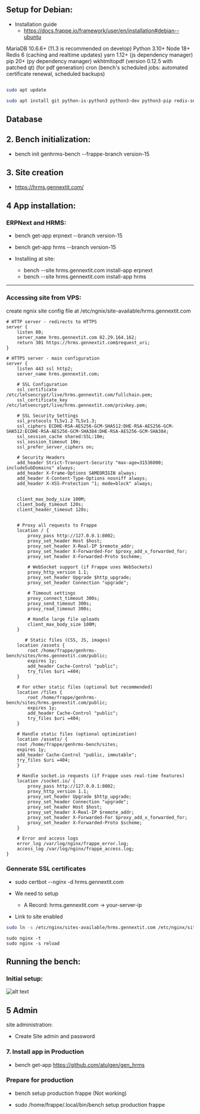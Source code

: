 ## Setup for Debian: 


- Installation guide
    - https://docs.frappe.io/framework/user/en/installation#debian--ubuntu


MariaDB 10.6.6+                               (11.3 is recommended on develop)
Python 3.10+
Node 18+
Redis 6                                       (caching and realtime updates)
yarn 1.12+                                    (js dependency manager)
pip 20+                                       (py dependency manager)
wkhtmltopdf (version 0.12.5 with patched qt)  (for pdf generation)
cron                                          (bench's scheduled jobs: automated certificate renewal, scheduled backups)


```bash

sudo apt update

sudo apt install git python-is-python3 python3-dev python3-pip redis-server libmariadb-dev mariadb-server mariadb-client pkg-config

```

## Database


## 2. Bench initialization:

- bench init genhrms-bench --frappe-branch version-15

## 3. Site creation

- https://hrms.gennextit.com/


## 4 App installation:


### ERPNext and HRMS:

- bench get-app erpnext --branch version-15


- bench get-app hrms --branch version-15


- Installing at site: 

    - bench --site hrms.gennextit.com install-app erpnext
    - bench --site hrms.gennextit.com install-app hrms


---


### Accessing site from VPS:


create ngnix site config file at /etc/ngnix/site-available/hrms.gennextit.com

```
# HTTP server - redirects to HTTPS
server {
    listen 80;
    server_name hrms.gennextit.com 82.29.164.162;
    return 301 https://hrms.gennextit.com$request_uri;
}

# HTTPS server - main configuration
server {
    listen 443 ssl http2;
    server_name hrms.gennextit.com;
    
    # SSL Configuration
    ssl_certificate /etc/letsencrypt/live/hrms.gennextit.com/fullchain.pem;
    ssl_certificate_key /etc/letsencrypt/live/hrms.gennextit.com/privkey.pem;
    
    # SSL Security Settings
    ssl_protocols TLSv1.2 TLSv1.3;
    ssl_ciphers ECDHE-RSA-AES256-GCM-SHA512:DHE-RSA-AES256-GCM-SHA512:ECDHE-RSA-AES256-GCM-SHA384:DHE-RSA-AES256-GCM-SHA384;
    ssl_session_cache shared:SSL:10m;
    ssl_session_timeout 10m;
    ssl_prefer_server_ciphers on;
    
    # Security Headers
    add_header Strict-Transport-Security "max-age=31536000; includeSubDomains" always;
    add_header X-Frame-Options SAMEORIGIN always;
    add_header X-Content-Type-Options nosniff always;
    add_header X-XSS-Protection "1; mode=block" always;


    client_max_body_size 100M;
    client_body_timeout 120s;
    client_header_timeout 120s;

    
    # Proxy all requests to Frappe
    location / {
        proxy_pass http://127.0.0.1:8002;
        proxy_set_header Host $host;
        proxy_set_header X-Real-IP $remote_addr;
        proxy_set_header X-Forwarded-For $proxy_add_x_forwarded_for;
        proxy_set_header X-Forwarded-Proto $scheme;
        
        # WebSocket support (if Frappe uses WebSockets)
        proxy_http_version 1.1;
        proxy_set_header Upgrade $http_upgrade;
        proxy_set_header Connection "upgrade";
        
        # Timeout settings
        proxy_connect_timeout 300s;
        proxy_send_timeout 300s;
        proxy_read_timeout 300s;
        
        # Handle large file uploads
        client_max_body_size 100M;
    }

       # Static files (CSS, JS, images)
    location /assets {
        root /home/frappe/genhrms-bench/sites/hrms.gennextit.com/public;
        expires 1y;
        add_header Cache-Control "public";
        try_files $uri =404;
    }

    # For other static files (optional but recommended)
    location /files {
        root /home/frappe/genhrms-bench/sites/hrms.gennextit.com/public;
        expires 1y;
        add_header Cache-Control "public";
        try_files $uri =404;
    }

    # Handle static files (optional optimization)
    location /assets/ {
    root /home/frappe/genhrms-bench/sites;
    expires 1y;
    add_header Cache-Control "public, immutable";
    try_files $uri =404;
    }
  
    # Handle socket.io requests (if Frappe uses real-time features)
    location /socket.io/ {
        proxy_pass http://127.0.0.1:8002;
        proxy_http_version 1.1;
        proxy_set_header Upgrade $http_upgrade;
        proxy_set_header Connection "upgrade";
        proxy_set_header Host $host;
        proxy_set_header X-Real-IP $remote_addr;
        proxy_set_header X-Forwarded-For $proxy_add_x_forwarded_for;
        proxy_set_header X-Forwarded-Proto $scheme;
    }
    
    # Error and access logs
    error_log /var/log/nginx/frappe_error.log;
    access_log /var/log/nginx/frappe_access.log;
}

```

### Gennerate SSL certificates 

- sudo certbot --nginx -d hrms.gennextit.com

- We need to setup 

    - A Record: hrms.gennextit.com → your-server-ip


- Link to site enabled

```bash
sudo ln -s /etc/nginx/sites-available/hrms.gennextit.com /etc/nginx/sites-enabled/```

```

```
sudo nginx -t
sudo nginx -s reload
```


## Running the bench:

### Initial setup: 

![alt text](image.png)


## 5 Admin 

site administration:
- Create Site admin and password






### 7. Install app in Production 


- bench get-app https://github.com/atulgen/gen_hrms




### Prepare for production

- bench setup production frappe (Not working)

- sudo /home/frappe/.local/bin/bench setup production frappe





